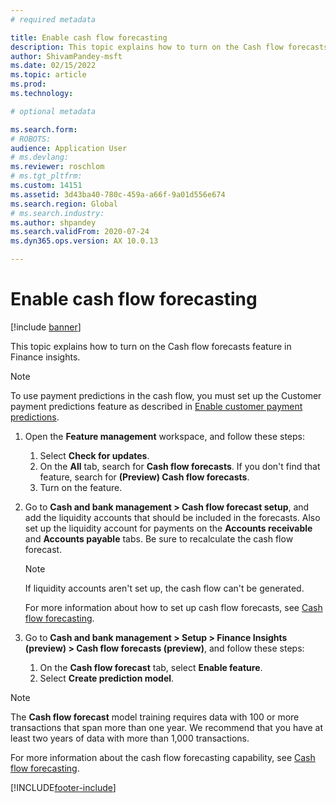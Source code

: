 ```yaml
---
# required metadata

title: Enable cash flow forecasting
description: This topic explains how to turn on the Cash flow forecasts feature in Finance Insights.
author: ShivamPandey-msft
ms.date: 02/15/2022
ms.topic: article
ms.prod: 
ms.technology: 

# optional metadata

ms.search.form: 
# ROBOTS: 
audience: Application User
# ms.devlang: 
ms.reviewer: roschlom
# ms.tgt_pltfrm: 
ms.custom: 14151
ms.assetid: 3d43ba40-780c-459a-a66f-9a01d556e674
ms.search.region: Global
# ms.search.industry: 
ms.author: shpandey
ms.search.validFrom: 2020-07-24
ms.dyn365.ops.version: AX 10.0.13

---
```

# Enable cash flow forecasting

[!include [banner](../includes/banner.md)]

This topic explains how to turn on the Cash flow forecasts feature in Finance insights.

> [!NOTE]
> To use payment predictions in the cash flow, you must set up the Customer payment predictions feature as described in [Enable customer payment predictions](enable-cust-paymnt-prediction.md).
  
1. Open the **Feature management** workspace, and follow these steps:

    1. Select **Check for updates**.
    2. On the **All** tab, search for **Cash flow forecasts**. If you don't find that feature, search for **(Preview) Cash flow forecasts**. 
    3. Turn on the feature.

2. Go to **Cash and bank management \> Cash flow forecast setup**, and add the liquidity accounts that should be included in the forecasts. Also set up the liquidity account for payments on the **Accounts receivable** and **Accounts payable** tabs. Be sure to recalculate the cash flow forecast.

    > [!NOTE]
    > If liquidity accounts aren't set up, the cash flow can't be generated.
    >
    > For more information about how to set up cash flow forecasts, see [Cash flow forecasting](../cash-bank-management/cash-flow-forecasting.md).

3. Go to **Cash and bank management \> Setup \> Finance Insights (preview) \> Cash flow forecasts (preview)**, and follow these steps:

    1. On the **Cash flow forecast** tab, select **Enable feature**.
    2. Select **Create prediction model**.

> [!NOTE]
> The **Cash flow forecast** model training requires data with 100 or more transactions that span more than one year. We recommend that you have at least two years of data with more than 1,000 transactions.

For more information about the cash flow forecasting capability, see [Cash flow forecasting](cash-flow-forecast-intro.md).

[!INCLUDE[footer-include](../../includes/footer-banner.md)]
